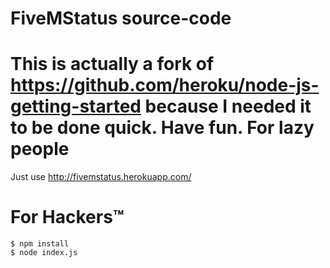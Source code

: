 # FiveMStatus source-code
This is actually a fork of https://github.com/heroku/node-js-getting-started because I needed it to be done quick. Have fun.
For lazy people
======
Just use http://fivemstatus.herokuapp.com/

For Hackers™
======
```
$ npm install
$ node index.js
```
